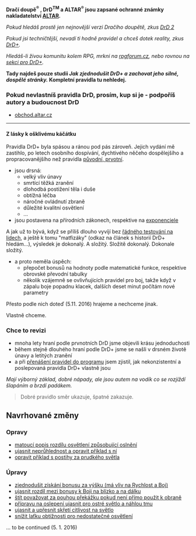 **Dračí doupě<sup>®</sup> , DrD<sup>TM</sup> a ALTAR<sup>®</sup> jsou zapsané ochranné známky nakladatelství [ALTAR](http://altar.cz/).**

*Pokud hledáš prostě jen nejnovější verzi Dračího doupětě, zkus [DrD 2](http://www.drd2.cz/)*

*Pokud jsi techničtější, nevadí ti hodně pravidel a chceš dotek reality, zkus [DrD+](http://www.altar.cz/drdplus/).*

*Hledáš-li živou komunitu kolem RPG, mrkni na [rpgforum.cz](http://rpgforum.cz/forum/viewforum.php?f=238), nebo rovnou na [sekci pro DrD+](rpgforum.cz).*

**Tady najdeš pouze studii *Jak zjednodušit DrD+ a zachovat jeho silné, dospělé stránky.* Kompletní pravidla tu nehledej.**

### Pokud nevlastníš pravidla DrD, prosím, kup si je - podpoříš autory a budoucnost DrD
 - [obchod.altar.cz](http://obchod.altar.cz/)
 
---

#### Z lásky k ošklivému káčátku

Pravidla DrD+ byla spásou a ránou pod pás zároveň. Jejich vydání mě zastihlo, po letech osobního dospívání, dychtivého něčeho dospělejšího a propracovanějšího než pravidla [původní, prvotní](http://www.altar.cz/drd/).

 - jsou drsná:
    - velký vliv únavy
    - smrtící těžká zranění
    - dlohodbá postižení těla i duše
    - obtížná léčba
    - náročné ovládnutí zbraně
    - důležité kvalitní osvětlení
    - ...
 - jsou postavena na přírodních zákonech, respektive na [exponenciele](http://www.fi.muni.cz/~hrebicek/maple/mws7/elemfce/elemfce1.html#MapleAutoBookmark12)

A jak už to bývá, když se příliš dlouho vyvíjí bez [řádného testování na lidech](http://soch.cz/blog/management/lean/lean-metody-ve-vyvoji-softwaru/), a ještě k tomu "matfizáky" (odkaz na článek s historií DrD+ hledám...), výsledek je dokonalý. A složitý. Složitě dokonalý. Dokonale složitý.

 - a proto neměla úspěch:
    - přepočet bonusů na hodnoty podle matematické funkce, respektive obrovské převodní tabulky
    - několik vzájemně se ovlivňujících pravidel pro boj, takže když v zápalu boje popadnu klacek, dalších deset minut počítám nové parametry

Přesto podle nich doteď (5.11. 2016) hrajeme a nechceme jinak.

Vlastně chceme.

### Chce to revizi

- mnoha lety hraní podle prvnotních DrD jsme objevili krásu jednoduchosti
- během stejně dlouhého hraní podle DrD+ jsme se našli v drsném životě únavy a letitých zranění
- a při [přenášení pravidel do programu](https://packagist.org/search/?q=drd) jsem zjistil, jak nekonzistentní a poslepovaná pravidla DrD+ vlastně jsou

*Mají výborný základ, dobré nápady, ale jsou autem na vodík co se rozjíždí šlapáním a brzdí padákem.*

> Dobré pravidlo směr ukazuje, špatné zakazuje.

## Navrhované změny

### Opravy

- [matoucí popis rozdílu osvětlení způsobující oslnění](./opravy/matoucí_popis_rozdílu_osvětlení_způsobující_oslnění.md)
- [ujasnit neprůhlednost a opravit příklad s ní](./opravy/příklad_s_neprůhledností_má_chybu.md)
- [opravit příklad s postihy za prudkého světla](./opravy/příklad_s_prudkým_světlem_podle_rozšiřujících_pravidel_má_chybu.md)

### Úpravy

- [zjednodušit získání bonusu za výšku (má vliv na Rychlost a Boj)](./návrhy/velikost_vs_výška.md)
- [ujasnit rozdíl mezi bonusy k Boji na blízko a na dálku](./návrhy/číslo_boj_při_boji_na_blízko_a_na_dálku.md)
- [štít považovat za pouhou překážku pokud není přímo použit k obraně](./návrhy/příliš_mocné_pasivní_krytí_štítem.md)
- [přípravu na oslepení ujasnit pro ostré světlo a náhlou tmu](./návrhy/popis_přípravy_na_oslepení_vyvolává_otázky.md)
- [ujasnit a upřesnit skřetí citlivost na světlo](./návrhy/skřetí_citlivost_na_světlo_je_matoucí.md)
- [snížit laťku obtížnosti pro nedostatečné osvětlení](./návrhy/příliš_počítání_pro_světlo_a_tmu.md)

... to be continued (5. 1. 2016)